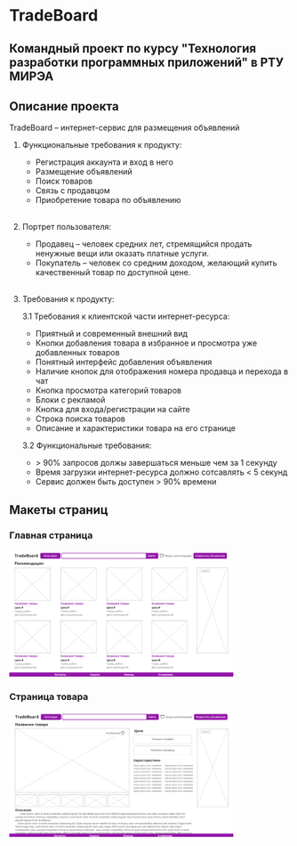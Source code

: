 # TradeBoard
## Командный проект по курсу "Технология разработки программных приложений" в РТУ МИРЭА

## Описание проекта
TradeBoard – интернет-сервис для размещения объявлений

1. Функциональные требования к продукту:
    - Регистрация аккаунта и вход в него
    - Размещение объявлений
    - Поиск товаров
    - Связь с продавцом
    - Приобретение товара по объявлению</br></br>
    
2. Портрет пользователя:
    - Продавец – человек средних лет, стремящийся продать ненужные вещи или оказать платные услуги. 
    - Покупатель – человек со средним доходом, желающий купить качественный товар по доступной цене.</br></br>

3. Требования к продукту:  

    3.1 Требования к клиентской части интернет-ресурса:
    - Приятный и современный внешний вид
    - Кнопки добавления товара в избранное и просмотра уже добавленных товаров
    - Понятный интерфейс добавления объявления
    - Наличие кнопок для отображения номера продавца и перехода в чат
    - Кнопка просмотра категорий товаров
    - Блоки с рекламой
    - Кнопка для входа/регистрации на сайте
    - Строка поиска товаров
    - Описание и характеристики товара на его странице
    
    3.2 Функциональные требования:  
    - \> 90% запросов должы завершаться меньше чем за 1 секунду
    - Время загрузки интернет-ресурса должно сотсавлять < 5 секунд
    - Сервис должен быть доступен > 90% времени

## Макеты страниц
### Главная страница
<img src="https://github.com/MikhailStatsenko/TradeBoard/blob/main/assets/Main%20page%20layout.png" width="80%">

### Страница товара
<img src="https://github.com/MikhailStatsenko/TradeBoard/blob/main/assets/Product%20page%20layout.png" width="80%">
